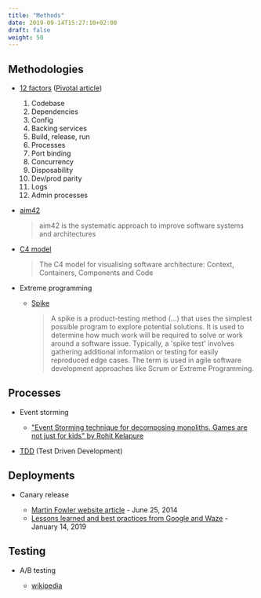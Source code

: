```yaml
---
title: "Methods"
date: 2019-09-14T15:27:10+02:00
draft: false
weight: 50
---
```


## Methodologies

- [12 factors](https://12factor.net/) ([Pivotal article](https://content.pivotal.io/slides/the-12-factors-for-building-cloud-native-software))

  1. Codebase
  2. Dependencies
  3. Config
  4. Backing services
  5. Build, release, run
  6. Processes
  7. Port binding
  8. Concurrency
  9. Disposability
  10. Dev/prod parity
  11. Logs
  12. Admin processes

- [aim42](https://www.aim42.org/)

    > aim42 is the systematic approach to improve software systems and architectures

- [C4 model](https://c4model.com/)

    > The C4 model for visualising software architecture: Context, Containers, Components and Code

- Extreme programming

  - [Spike](https://en.wikipedia.org/wiki/Spike_(software_development))

    > A spike is a product-testing method (...) that uses the simplest possible program to explore potential solutions. It is used to determine how much work will be required to solve or work around a software issue. Typically, a 'spike test' involves gathering additional information or testing for easily reproduced edge cases. The term is used in agile software development approaches like Scrum or Extreme Programming.

## Processes

- Event storming

  - ["Event Storming technique for decomposing monoliths. Games are not just for kids" by Rohit Kelapure](https://speakerdeck.com/rkelapure/event-storming)

- [TDD](https://en.wikipedia.org/wiki/Test-driven_development) (Test Driven Development)

## Deployments

- Canary release

  - [Martin Fowler website article](https://martinfowler.com/bliki/CanaryRelease.html) - June 25, 2014
  - [Lessons learned and best practices from Google and Waze](https://cloud.google.com/blog/products/devops-sre/canary-analysis-lessons-learned-and-best-practices-from-google-and-waze) - January 14, 2019

## Testing

- A/B testing

  - [wikipedia](https://en.wikipedia.org/wiki/A/B_testing)
